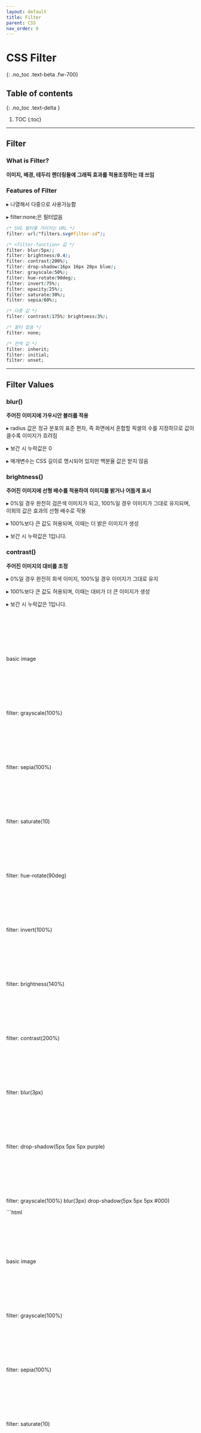 ```yaml
---
layout: default
title: Filter
parent: CSS
nav_order: 9
---
```


# CSS Filter
{: .no_toc .text-beta .fw-700}

## Table of contents
{: .no_toc .text-delta }

1. TOC
{:toc}

---

## Filter

### What is Filter?

**이미지, 배경, 테두리 렌더링들에 그래픽 효과를 적용조정하는 데 쓰임**

### Features of Filter

&#9656; 나열해서 다중으로 사용가능함

&#9656; filter:none;은 필터없음

```css
/* SVG 필터를 가리키는 URL */
filter: url("filters.svg#filter-id");

/* <filter-function> 값 */
filter: blur(5px);
filter: brightness(0.4);
filter: contrast(200%);
filter: drop-shadow(16px 16px 20px blue);
filter: grayscale(50%);
filter: hue-rotate(90deg);
filter: invert(75%);
filter: opacity(25%);
filter: saturate(30%);
filter: sepia(60%);

/* 다중 값 */
filter: contrast(175%) brightness(3%);

/* 필터 없음 */
filter: none;

/* 전역 값 */
filter: inherit;
filter: initial;
filter: unset;
```

---

## Filter Values

### blur()

**주어진 이미지에 가우시안 블러를 적용**

&#9656; radius 값은 정규 분포의 표준 편차, 즉 화면에서 혼합할 픽셀의 수를 지정하므로 값이 클수록 이미지가 흐려짐

&#9656; 보간 시 누락값은 0

&#9656; 매개변수는 CSS 길이로 명시되어 있지만 백분율 값은 받지 않음

### brightness()

**주어진 이미지에 선형 배수를 적용하여 이미지를 밝거나 어둡게 표시**

&#9656; 0%일 경우 완전히 검은색 이미지가 되고, 100%일 경우 이미지가 그대로 유지되며, 이외의 값은 효과의 선형 배수로 작용

&#9656; 100%보다 큰 값도 허용되며, 이때는 더 밝은 이미지가 생성

&#9656; 보간 시 누락값은 1입니다.

### contrast()

**주어진 이미지의 대비를 조정** 

&#9656; 0%일 경우 완전히 회색 이미지, 100%일 경우 이미지가 그대로 유지

&#9656; 100%보다 큰 값도 허용되며, 이때는 대비가 더 큰 이미지가 생성

&#9656; 보간 시 누락값은 1입니다.

<div class="code-example" markdown="1">
<div style="width: 200px; height: 100px;">
<img src="https://placeimg.com/200/100" alt="">
</div>
<p>basic image</p>
<div style="width: 200px; height: 100px; filter: grayscale(100%)"><img src="https://placeimg.com/200/100" alt=""></div>
<p>filter: grayscale(100%)</p>
<div style="width: 200px; height: 100px; filter: sepia(100%)"><img src="https://placeimg.com/200/100" alt=""></div>
<p>filter: sepia(100%)</p>
<div style="width: 200px; height: 100px; filter: saturate(10)"><img src="https://placeimg.com/200/100" alt=""></div>
<p>filter: saturate(10)</p>
<div style="width: 200px; height: 100px; filter: hue-rotate(90deg)"><img src="https://placeimg.com/200/100" alt=""></div>
<p>filter: hue-rotate(90deg)</p>
<div style="width: 200px; height: 100px; filter: invert(100%)"><img src="https://placeimg.com/200/100" alt=""></div>
<p>filter: invert(100%)</p>
<div style="width: 200px; height: 100px; filter: brightness(140%)"><img src="https://placeimg.com/200/100" alt=""></div>
<p>filter: brightness(140%)</p>
<div style="width: 200px; height: 100px; filter: contrast(200%)"><img src="https://placeimg.com/200/100" alt=""></div>
<p>filter: contrast(200%)</p>
<div style="width: 200px; height: 100px; filter: blur(3px)"><img src="https://placeimg.com/200/100" alt=""></div>
<p>filter: blur(3px)</p>
<div style="width: 200px; height: 100px; filter: drop-shadow(5px 5px 5px purple)"><img src="https://placeimg.com/200/100" alt=""></div>
<p>filter: drop-shadow(5px 5px 5px purple)</p>
<div style="width: 200px; height: 100px; filter: grayscale(100%) blur(3px) drop-shadow(5px 5px 5px #000)"><img src="https://placeimg.com/200/100" alt=""></div>
<p>filter: grayscale(100%) blur(3px) drop-shadow(5px 5px 5px #000)</p>
</div>
```html
<div style="width: 200px; height: 100px;"><img src="https://placeimg.com/200/100" alt=""></div>
    <p>basic image</p>
    <div style="width: 200px; height: 100px; filter: grayscale(100%)"><img src="https://placeimg.com/200/100" alt=""></div>
    <p>filter: grayscale(100%)</p>
    <div style="width: 200px; height: 100px; filter: sepia(100%)"><img src="https://placeimg.com/200/100" alt=""></div>
    <p>filter: sepia(100%)</p>
    <div style="width: 200px; height: 100px; filter: saturate(10)"><img src="https://placeimg.com/200/100" alt=""></div>
    <p>filter: saturate(10)</p>
    <div style="width: 200px; height: 100px; filter: hue-rotate(90deg)"><img src="https://placeimg.com/200/100" alt=""></div>
    <p>filter: hue-rotate(90deg)</p>
    <div style="width: 200px; height: 100px; filter: invert(100%)"><img src="https://placeimg.com/200/100" alt=""></div>
    <p>filter: invert(100%)</p>
    <div style="width: 200px; height: 100px; filter: brightness(140%)"><img src="https://placeimg.com/200/100" alt=""></div>
    <p>filter: brightness(140%)</p>
    <div style="width: 200px; height: 100px; filter: contrast(200%)"><img src="https://placeimg.com/200/100" alt=""></div>
    <p>filter: contrast(200%)</p>
    <div style="width: 200px; height: 100px; filter: blur(3px)"><img src="https://placeimg.com/200/100" alt=""></div>
    <p>filter: blur(3px)</p>
    <div style="width: 200px; height: 100px; filter: drop-shadow(5px 5px 5px purple)"><img src="https://placeimg.com/200/100" alt=""></div>
    <p>filter: drop-shadow(5px 5px 5px purple)</p>
    <div style="width: 200px; height: 100px; filter: grayscale(100%) blur(3px) drop-shadow(5px 5px 5px #000)"><img src="https://placeimg.com/200/100" alt=""></div>
    <p>filter: grayscale(100%) blur(3px) drop-shadow(5px 5px 5px #000)</p>
```